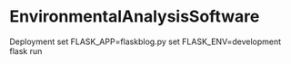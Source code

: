 # EnvironmentalAnalysisSoftware

Deployment
set FLASK_APP=flaskblog.py
set FLASK_ENV=development
flask run